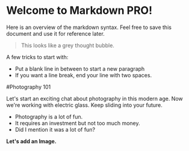 Welcome to Markdown PRO!
=========================

Here is an overview of the markdown syntax. Feel free to save this document and use it for reference later.

> This looks like a grey thought bubble. 
  
A few tricks to start with:

- Put a blank line in between to start a new paragraph
- If you want a line break, end your line with two spaces.

#Photography 101

Let's start an exciting chat about photography in this modern age. Now we're working with electric glass. Keep sliding into your future.

* Photography is a lot of fun.
* It requires an investment but not too much money.
* Did I mention it was a lot of fun?

**Let's add an Image.** 

![<LegoCam>](<http://www.coated.com/wp-content/uploads/2009/01/cool-kids-gadgets-lego-camera.jpg>)
